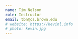 ```yaml
---
name: Tim Nelson
role: Instructor
email: tbn@cs.brown.edu
# website: https://kevinl.info
# photo: kevin.jpg
---
```


<!-- [Schedule an appointment](#){: .btn .btn-outline } -->
